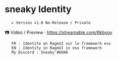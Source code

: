 # sneaky Identity

       ✔️ Version v1.0 No-Release / Private 
📷 Vidéo / Preview : https://streamable.com/6kbsgy
       
       FR : Identité en RageUI sur le framework esx
       EN : Identity in RageUI in esx framework
       My Discord : Sneaky'#6666
